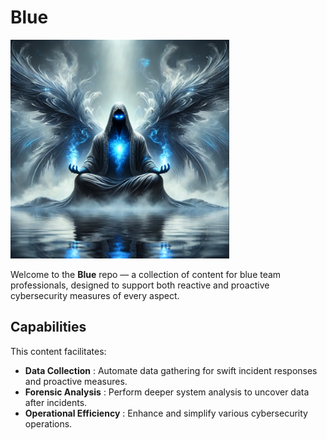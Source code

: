 # Blue

<img src="images/logo_blue.PNG" alt="logo_blue" width="350" height="350" />

Welcome to the **Blue** repo — a collection of content for blue team professionals, designed to support both reactive and proactive cybersecurity measures of every aspect.

## Capabilities

This content facilitates:
- **Data Collection**        : Automate data gathering for swift incident responses and proactive measures.
- **Forensic Analysis**      : Perform deeper system analysis to uncover data after incidents.
- **Operational Efficiency** : Enhance and simplify various cybersecurity operations.
